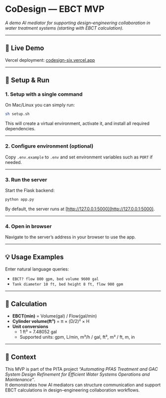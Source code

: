 # CoDesign — EBCT MVP
*A demo AI mediator for supporting design–engineering collaboration in water treatment systems (starting with EBCT calculation).*

---

## 🔗 Live Demo
Vercel deployment: [codesign-six.vercel.app](https://co-design-ecru.vercel.app)

---

## 🚀 Setup & Run

### 1. Setup with a single command
On Mac/Linux you can simply run:

```bash
sh setup.sh
```

This will create a virtual environment, activate it, and install all required dependencies.

---

### 2. Configure environment (optional)
Copy `.env.example` to `.env` and set environment variables such as `PORT` if needed.

---

### 3. Run the server
Start the Flask backend:

```bash
python app.py
```

By default, the server runs at [http://127.0.0.1:5000](http://127.0.0.1:5000).

---

### 4. Open in browser
Navigate to the server’s address in your browser to use the app.

---

## 💡 Usage Examples
Enter natural language queries:

- `EBCT? flow 800 gpm, bed volume 9600 gal`  
- `Tank diameter 10 ft, bed height 8 ft, flow 900 gpm`

---

## 📐 Calculation
- **EBCT(min)** = Volume(gal) / Flow(gal/min)  
- **Cylinder volume(ft³)** = π × (D/2)² × H  
- **Unit conversions**  
  - 1 ft³ = 7.48052 gal  
  - Supported units: gpm, L/min, m³/h / gal, ft³, m³ / ft, m, in  

---

## 🧭 Context
This MVP is part of the PITA project *“Automating PFAS Treatment and GAC System Design Refinement for Efficient Water Systems Operations and Maintenance”*.  
It demonstrates how AI mediators can structure communication and support EBCT calculations in design–engineering collaboration workflows.
